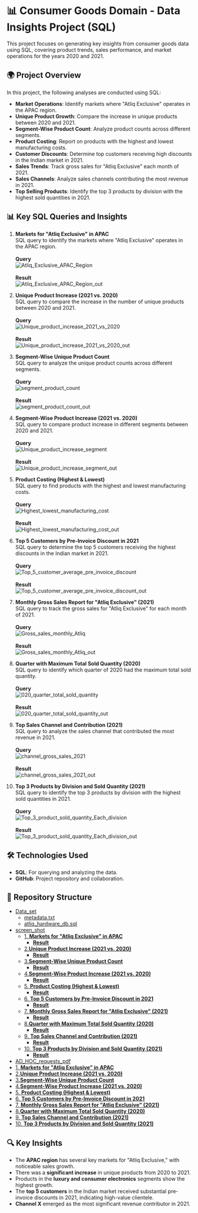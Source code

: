 # 📊 Consumer Goods Domain - Data Insights Project (SQL)

This project focuses on generating key insights from consumer goods data using SQL, covering product trends, sales performance, and market operations for the years 2020 and 2021.

## 🌍 Project Overview

In this project, the following analyses are conducted using SQL:

- **Market Operations**: Identify markets where "Atliq Exclusive" operates in the APAC region.
- **Unique Product Growth**: Compare the increase in unique products between 2020 and 2021.
- **Segment-Wise Product Count**: Analyze product counts across different segments.
- **Product Costing**: Report on products with the highest and lowest manufacturing costs.
- **Customer Discounts**: Determine top customers receiving high discounts in the Indian market in 2021.
- **Sales Trends**: Track gross sales for "Atliq Exclusive" each month of 2021.
- **Sales Channels**: Analyze sales channels contributing the most revenue in 2021.
- **Top Selling Products**: Identify the top 3 products by division with the highest sold quantities in 2021.

## 📊 Key SQL Queries and Insights

1. **Markets for "Atliq Exclusive" in APAC**  
   SQL query to identify the markets where "Atliq Exclusive" operates in the APAC region.
   <br>
   <br>
   <b>Query</b><br>
   ![Atliq_Exclusive_APAC_Region](screen_shot/Atliq_Exclusive_APAC_Region.png)<br><br>
   <b>Result</b><br>
   ![Atliq_Exclusive_APAC_Region_out](screen_shot/Atliq_Exclusive_APAC_Region_out.png)

2. **Unique Product Increase (2021 vs. 2020)**  
   SQL query to compare the increase in the number of unique products between 2020 and 2021.
   <br>
    <br>
   <b>Query</b><br>
   ![Unique_product_increase_2021_vs_2020](screen_shot/Unique_product_increase_2021_vs_2020.png)<br><br>
   <b>Result</b><br>
   ![Unique_product_increase_2021_vs_2020_out](screen_shot/Unique_product_increase_2021_vs_2020_out.png)

3. **Segment-Wise Unique Product Count**  
   SQL query to analyze the unique product counts across different segments.
   <br>
    <br>
   <b>Query</b><br>
   ![segment_product_count](screen_shot/segment_product_count.png)<br><br>
   <b>Result</b><br>
   ![segment_product_count_out](screen_shot/segment_product_count_out.png)

4. **Segment-Wise Product Increase (2021 vs. 2020)**  
   SQL query to compare product increase in different segments between 2020 and 2021.
   <br>
    <br>
   <b>Query</b><br>
   ![Unique_product_increase_segment](screen_shot/Unique_product_increase_segment.png)<br><br>
   <b>Result</b><br>
   ![Unique_product_increase_segment_out](screen_shot/Unique_product_increase_segment_out.png)

5. **Product Costing (Highest & Lowest)**  
   SQL query to find products with the highest and lowest manufacturing costs.
   <br>
    <br>
   <b>Query</b><br>
   ![Highest_lowest_manufacturing_cost](screen_shot/Highest_lowest_manufacturing_cost.png)<br><br>
   <b>Result</b><br>
   ![Highest_lowest_manufacturing_cost_out](screen_shot/Highest_lowest_manufacturing_cost_out.png)

6. **Top 5 Customers by Pre-Invoice Discount in 2021**  
   SQL query to determine the top 5 customers receiving the highest discounts in the Indian market in 2021.
   <br>
    <br>
   <b>Query</b><br>
   ![Top_5_customer_average_pre_invoice_discount](screen_shot/Top_5_customer_average_pre_invoice_discount.png)<br><br>
   <b>Result</b><br>
   ![Top_5_customer_average_pre_invoice_discount_out](screen_shot/Top_5_customer_average_pre_invoice_discount_out.png)

7. **Monthly Gross Sales Report for "Atliq Exclusive" (2021)**  
   SQL query to track the gross sales for "Atliq Exclusive" for each month of 2021.
   <br>
    <br>
   <b>Query</b><br>
   ![Gross_sales_monthly_Atliq](screen_shot/Gross_sales_monthly_Atliq.png)<br><br>
   <b>Result</b><br>
   ![Gross_sales_monthly_Atliq_out](screen_shot/Gross_sales_monthly_Atliq_out.png)

8. **Quarter with Maximum Total Sold Quantity (2020)**  
   SQL query to identify which quarter of 2020 had the maximum total sold quantity.
   <br>
    <br>
   <b>Query</b><br>
   ![020_quarter_total_sold_quantity](screen_shot/2020_quarter_total_sold_quantity.png)<br><br>
   <b>Result</b><br>
   ![020_quarter_total_sold_quantity_out](screen_shot/2020_quarter_total_sold_quantity_out.png)

9. **Top Sales Channel and Contribution (2021)**  
   SQL query to analyze the sales channel that contributed the most revenue in 2021.
   <br>
    <br>
   <b>Query</b><br>
   ![channel_gross_sales_2021](screen_shot/channel_gross_sales_2021.png)<br><br>
   <b>Result</b><br>
   ![channel_gross_sales_2021_out](screen_shot/channel_gross_sales_2021_out.png)

10. **Top 3 Products by Division and Sold Quantity (2021)**  
    SQL query to identify the top 3 products by division with the highest sold quantities in 2021.
    <br>
    <br>
   <b>Query</b><br>
   ![Top_3_product_sold_quantity_Each_division](screen_shot/Top_3_product_sold_quantity_Each_division.png)<br><br>
   <b>Result</b><br>
   ![Top_3_product_sold_quantity_Each_division_out](screen_shot/Top_3_product_sold_quantity_Each_division_out.png)

## 🛠️ Technologies Used

- **SQL**: For querying and analyzing the data.
- **GitHub**: Project repository and collaboration.

## 📂 Repository Structure

- [Data_set](https://github.com/pandimech/Atliq_Hardware/tree/main/Data_set)
  - [metadata.txt](https://github.com/pandimech/Atliq_Hardware/blob/main/Data_set/Metadata.txt)
  - [atliq_hardware_db.sql](https://github.com/pandimech/Atliq_Hardware/blob/main/Data_set/atliq_hardware_db.sql)
- [screen_shot](https://github.com/pandimech/Atliq_Hardware/tree/main/screen_shot)
   - [1. **Markets for "Atliq Exclusive" in APAC** ](https://github.com/pandimech/Atliq_Hardware/blob/main/screen_shot/Atliq_Exclusive_APAC_Region.png)
      - [ **Result** ](https://github.com/pandimech/Atliq_Hardware/blob/main/screen_shot/Atliq_Exclusive_APAC_Region_out.png)
   - [2.**Unique Product Increase (2021 vs. 2020)** ](https://github.com/pandimech/Atliq_Hardware/blob/main/screen_shot/Unique_product_increase_2021_vs_2020.png)
      - [**Result**](https://github.com/pandimech/Atliq_Hardware/blob/main/screen_shot/Unique_product_increase_2021_vs_2020_out.png)
   - [3.**Segment-Wise Unique Product Count** ](https://github.com/pandimech/Atliq_Hardware/blob/main/screen_shot/segment_product_count.png)
      - [**Result**](https://github.com/pandimech/Atliq_Hardware/blob/main/screen_shot/segment_product_count_out.png)
   - [4.**Segment-Wise Product Increase (2021 vs. 2020)**](https://github.com/pandimech/Atliq_Hardware/blob/main/screen_shot/Unique_product_increase_segment.png)
      - [**Result**](https://github.com/pandimech/Atliq_Hardware/blob/main/screen_shot/Unique_product_increase_segment_out.png)
   - [5. **Product Costing (Highest & Lowest)**  ](https://github.com/pandimech/Atliq_Hardware/blob/main/screen_shot/Highest_lowest_manufacturing_cost.png)
      - [**Result**](https://github.com/pandimech/Atliq_Hardware/blob/main/screen_shot/Highest_lowest_manufacturing_cost_out.png)
   - [6. **Top 5 Customers by Pre-Invoice Discount in 2021**](https://github.com/pandimech/Atliq_Hardware/blob/main/screen_shot/Top_5_customer_average_pre_invoice_discount.png)
      - [**Result**](https://github.com/pandimech/Atliq_Hardware/blob/main/screen_shot/Top_5_customer_average_pre_invoice_discount_out.png)
   - [7. **Monthly Gross Sales Report for "Atliq Exclusive" (2021)**](https://github.com/pandimech/Atliq_Hardware/blob/main/screen_shot/Gross_sales_monthly_Atliq.png)
      - [**Result**](https://github.com/pandimech/Atliq_Hardware/blob/main/screen_shot/Gross_sales_monthly_Atliq_out.png)
   - [8.**Quarter with Maximum Total Sold Quantity (2020)** ](https://github.com/pandimech/Atliq_Hardware/blob/main/screen_shot/2020_quarter_total_sold_quantity.png)
      - [**Result**](https://github.com/pandimech/Atliq_Hardware/blob/main/screen_shot/2020_quarter_total_sold_quantity_out.png)
   - [9. **Top Sales Channel and Contribution (2021)** ](https://github.com/pandimech/Atliq_Hardware/blob/main/screen_shot/channel_gross_sales_2021.png)
      - [**Result**](https://github.com/pandimech/Atliq_Hardware/blob/main/screen_shot/channel_gross_sales_2021_out.png)
   - [10. **Top 3 Products by Division and Sold Quantity (2021)**](https://github.com/pandimech/Atliq_Hardware/blob/main/screen_shot/Top_3_product_sold_quantity_Each_division.png)
      - [**Result**](https://github.com/pandimech/Atliq_Hardware/blob/main/screen_shot/Top_3_product_sold_quantity_Each_division_out.png)
- [AD_HOC_requests_pdf](https://github.com/pandimech/Atliq_Hardware/blob/main/ad-hoc-requests.pdf)
- [1. **Markets for "Atliq Exclusive" in APAC**](https://github.com/pandimech/Atliq_Hardware/blob/main/Atliq_Exclusive_APAC_Region.sql)
- [2.**Unique Product Increase (2021 vs. 2020)**](https://github.com/pandimech/Atliq_Hardware/blob/main/Unique_product_increase_2021_vs_2020.sql)
- [3.**Segment-Wise Unique Product Count** ](https://github.com/pandimech/Atliq_Hardware/blob/main/segment_productcount.sql)
- [4.**Segment-Wise Product Increase (2021 vs. 2020)**](https://github.com/pandimech/Atliq_Hardware/blob/main/Unique_product_increase_segment.sql)
- [5. **Product Costing (Highest & Lowest)**  ](https://github.com/pandimech/Atliq_Hardware/blob/main/Highest_lowest_manufacturing_costs.sql)
- [6. **Top 5 Customers by Pre-Invoice Discount in 2021**](https://github.com/pandimech/Atliq_Hardware/blob/main/Top_5_customer_average_pre_invoice_dis.sql)
- [7. **Monthly Gross Sales Report for "Atliq Exclusive" (2021)**](https://github.com/pandimech/Atliq_Hardware/blob/main/Gross_sales_monthly_Atliq.sql)
- [8.**Quarter with Maximum Total Sold Quantity (2020)** ](https://github.com/pandimech/Atliq_Hardware/blob/main/2020_quarter_total_sold_quantity.sql)
- [9. **Top Sales Channel and Contribution (2021)** ](https://github.com/pandimech/Atliq_Hardware/blob/main/channel_gross_sales_2021.sql)
- [10. **Top 3 Products by Division and Sold Quantity (2021)**](https://github.com/pandimech/Atliq_Hardware/blob/main/Get_Top_3_product_each_division.sql)



## 🔍 Key Insights

- The **APAC region** has several key markets for "Atliq Exclusive," with noticeable sales growth.
- There was a **significant increase** in unique products from 2020 to 2021.
- Products in the **luxury and consumer electronics** segments show the highest growth.
- The **top 5 customers** in the Indian market received substantial pre-invoice discounts in 2021, indicating high-value clientele.
- **Channel X** emerged as the most significant revenue contributor in 2021.



